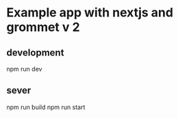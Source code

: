 # Example app with nextjs and grommet v 2

## development
npm run dev

## sever
npm run build
npm run start
